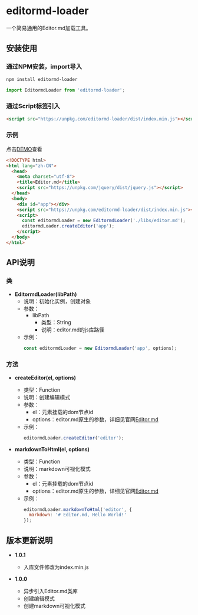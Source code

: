 # editormd-loader

一个简易通用的Editor.md加载工具。

## 安装使用

### 通过NPM安装，import导入

``` bash
npm install editormd-loader
```
``` javascript
import EditormdLoader from 'editormd-loader';
```

### 通过Script标签引入

``` html
<script src="https://unpkg.com/editormd-loader/dist/index.min.js"></script>
```

### 示例

点击[DEMO](https://imkch.github.io/editormd-loader/examples/index.html)查看
``` html
<!DOCTYPE html>
<html lang="zh-CN">
  <head>
    <meta charset="utf-8">
    <title>Editor.md</title>
    <script src="https://unpkg.com/jquery/dist/jquery.js"></script>
  </head>
  <body>
    <div id="app"></div>
    <script src="https://unpkg.com/editormd-loader/dist/index.min.js"></script>
    <script>
      const editormdLoader = new EditormdLoader('./libs/editor.md');
      editormdLoader.createEditor('app');
    </script>
  </body>
</html>
```

## API说明

### 类

- **EditormdLoader(libPath)**
  - 说明：初始化实例，创建对象
  - 参数：
    - libPath
      - 类型：String
      - 说明：editor.md的js库路径
  - 示例：
    ```javascript
    const editormdLoader = new EditormdLoader('app', options);
    ```

###  方法

- **createEditor(el, options)**
  - 类型：Function
  - 说明：创建编辑模式
  - 参数：
    - el：元素挂载的dom节点id
    - options：editor.md原生的参数，详细见官网[Editor.md](https://pandao.github.io/editor.md/)
  - 示例：
    ```javascript
    editormdLoader.createEditor('editor');
    ```

- **markdownToHtml(el, options)**
  - 类型：Function
  - 说明：markdown可视化模式
  - 参数：
    - el：元素挂载的dom节点id
    - options：editor.md原生的参数，详细见官网[Editor.md](https://pandao.github.io/editor.md/)
  - 示例：
    ```javascript
    editormdLoader.markdownToHtml('editor', {
      markdown: '# Editor.md, Hello World!'
    });
    ```

## 版本更新说明

- **1.0.1**
  - 入库文件修改为index.min.js

- **1.0.0**
  - 异步引入Editor.md类库
  - 创建编辑模式
  - 创建markdown可视化模式

